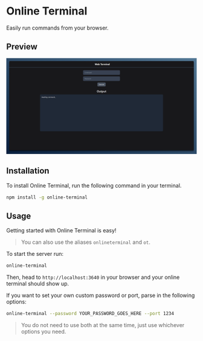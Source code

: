 # Online Terminal
Easily run commands from your browser.

## Preview
![Preview](https://raw.githubusercontent.com/wdhdev/online-terminal/main/media/preview.png)

## Installation
To install Online Terminal, run the following command in your terminal.

```bash
npm install -g online-terminal
```

## Usage
Getting started with Online Terminal is easy!

> You can also use the aliases `onlineterminal` and `ot`.

To start the server run:

```bash
online-terminal
```

Then, head to `http://localhost:3640` in your browser and your online terminal should show up.

If you want to set your own custom password or port, parse in the following options:

```bash
online-terminal --password YOUR_PASSWORD_GOES_HERE --port 1234
```

> You do not need to use both at the same time, just use whichever options you need.
